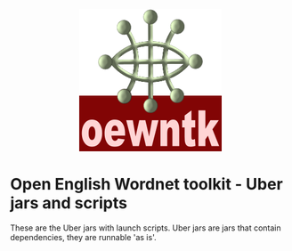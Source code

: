 <p align="center">
<img width="256" src="images/oewntk.png" alt="OEWNTK">
</p>

# Open English Wordnet toolkit - Uber jars and scripts

These are the Uber jars with launch scripts.
Uber jars are jars that contain dependencies, they are runnable 'as is'.

